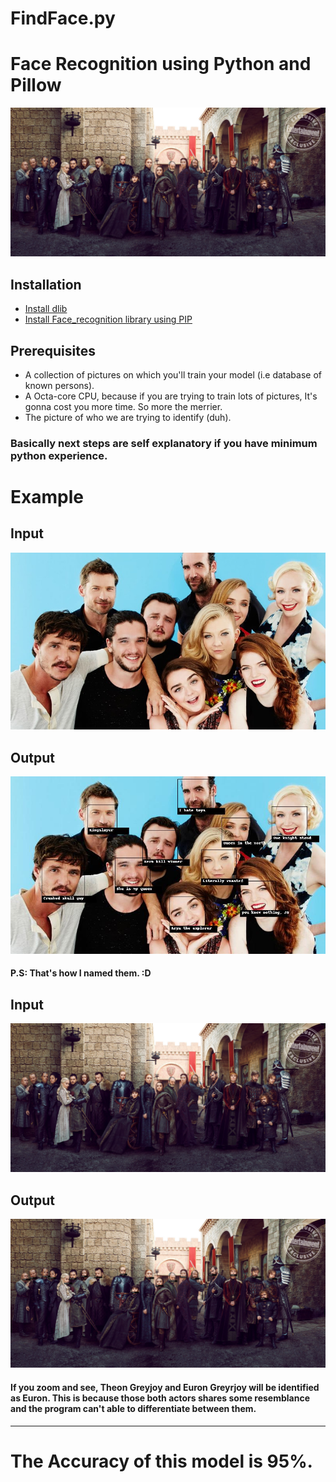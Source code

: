 # FindFace.py

# Face Recognition using Python and Pillow
![alt text](./unknown/s8.jpg)

## Installation
  * [Install dlib](https://gist.github.com/ageitgey/629d75c1baac34dfa5ca2a1928a7aeaf)
  * [Install Face_recognition library using PIP](https://pypi.org/project/face_recognition/)
  
## Prerequisites
  * A collection of pictures on which you'll train your model (i.e database of known persons).
  * A Octa-core CPU, because if you are trying to train lots of pictures, It's gonna cost you more time. So more the merrier.
  * The picture of who we are trying to identify (duh).

### Basically next steps are self explanatory if you have minimum python experience.

# Example

## Input 
![alt text](./unknown/group.jpg)

## Output

![alt text](./identified.jpg)


#### P.S: That's how I named them. :D


## Input 
![alt text](./unknown/s8.jpg)

## Output
![alt text](./identifieds8.jpg)

#### If you zoom and see, Theon Greyjoy and Euron Greyrjoy will be identified as Euron. This is because those both actors shares some resemblance and the program can't able to differentiate between them.
***

# The Accuracy of this model is 95%.


